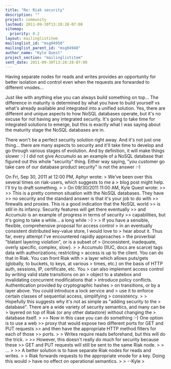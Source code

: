 ```yaml
---
title: "Re: Riak security"
description: ""
project: community
lastmod: 2011-09-30T13:28:28-07:00
sitemap:
  priority: 0.2
layout: mailinglistitem
mailinglist_id: "msg04950"
mailinglist_parent_id: "msg04948"
author_name: "Kyle Quest"
project_section: "mailinglistitem"
sent_date: 2011-09-30T13:28:28-07:00
---
```



Having separate nodes for reads and writes provides an opportunity for
better isolation and control even when the requests are forwarded to
different vnodes...

Just like with anything else you can always build something on top...
The difference in maturity is determined by what you have to build
yourself vs what's already available and integrated into a unified
solution. Yes, there are different and unique aspects to how NoSQL
databases operate, but it's no excuse for not having any integrated
security. It's going to take time for integrated solutions to emerge,
but this is exactly what I was saying about the maturity stage the
NoSQL databases are in.

There won't be a perfect security solution right away. And it's not
just one thing... there are many aspects to security and it'll take
time to develop and go through various stages of evolution. And by
definition, it will make things slower :-) I did not give Accumulo as
an example of a NoSQL database that figured out this whole "security"
thing. Either way saying, "you customer go take care of our database
product security" is not the answer :-)

On Fri, Sep 30, 2011 at 12:00 PM, Aphyr  wrote:
&gt; We've been over this several times on riak-users, which suggests to me a
&gt; blog post might help. I'll try to draft something.
&gt;
&gt; On 09/30/2011 11:00 AM, Kyle Quest wrote:
&gt;&gt;
&gt;&gt; This is a pretty common situation with the NoSQL databases. They have
&gt;&gt; no security and the standard answer is that it's your job to do with
&gt;&gt; firewalls and proxies. This is a good indication that the NoSQL world
&gt;&gt; is still in its infancy. Security features will get there eventually
&gt;&gt; and Accumulo is an example of progress in terms of security
&gt;&gt; capabilities, but it's going to take a while... a long while :-)
&gt;
&gt; If you have a sensible, flexible, comprehensive proposal for access control
&gt; in an eventually consistent distributed key-value store, I would love to
&gt; hear about it. Thus far, every attempt I've encountered rapidly approaches
&gt; the proverbial "blatant layering violation", or is a subset of
&gt; {inconsistent, inadequate, overly specific, complex, slow}.
&gt;
&gt; Accumulo (IIUC, docs are scarce) tags data with authorizations; restricting
&gt; access is up to the client. You can do that in Riak. You can front Riak with
&gt; a layer which allows puts/gets (globally, to buckets, to keys, at various
&gt; times, etc.) on the basis of HTTP auth, sessions, IP, certificate, etc. You
&gt; can also implement access control by writing valid state transitions on an
&gt; object to a statebox and invalidating concurrent modifications that
&gt; introduce policy conflicts. Authentication provided by cryptographic hashes
&gt; on transitions, or by a layer above. You could introduce a lock service and
&gt; use it to enforce certain classes of sequential access, simplifying
&gt; consistency.
&gt;
&gt; Hopefully this suggests why it's not as simple as "adding security to the
&gt; database". There are a wide variety of security semantics, and many can be
&gt; layered on top of Riak (or any other datastore) without changing the
&gt; database itself.
&gt;
&gt;&gt; Now in this case you can do something :-) One option is to use a web
&gt;&gt; proxy that would expose two different ports for GET and PUT requests
&gt;&gt; and then have the appropriate HTTP method filters for each of those
&gt;&gt; ports.
&gt;
&gt; Writes require reads beforehand, but this will do the trick.
&gt;
&gt;&gt; However, this doesn't really do much for security because these
&gt;&gt; GET and PUT requests will still be sent to the same Riak node.
&gt;
&gt; ...
&gt;
&gt;&gt; A better solution is to have separate Riak nodes for reads and writes.
&gt;
&gt; Riak forwards requests to the appropriate vnode for a key. Doing this would
&gt; have no effect on operational semantics.
&gt;
&gt; --Kyle
&gt;

